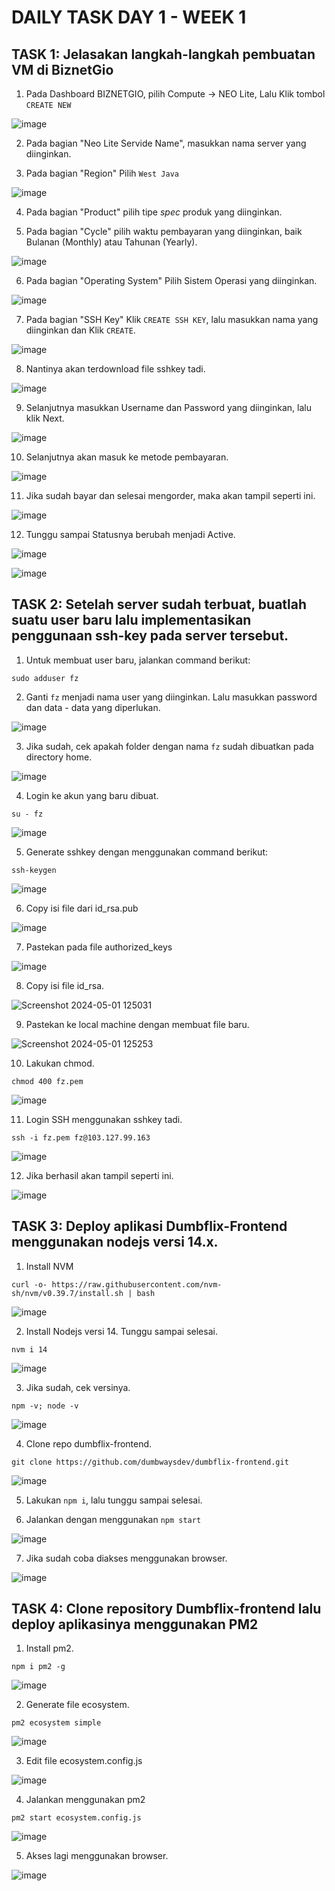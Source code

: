 # DAILY TASK DAY 1 - WEEK 1

## TASK 1: Jelasakan langkah-langkah pembuatan VM di BiznetGio

1. Pada Dashboard BIZNETGIO, pilih Compute -> NEO Lite, Lalu Klik tombol ```CREATE NEW```

  ![image](https://github.com/fadil05me/devops20-dumbways-AhmadFadillah/assets/45775729/6a6d486f-8f72-42c9-98da-0a2460aecbef)

2. Pada bagian "Neo Lite Servide Name", masukkan nama server yang diinginkan.

3. Pada bagian "Region" Pilih ```West Java```

  ![image](https://github.com/fadil05me/devops20-dumbways-AhmadFadillah/assets/45775729/461bf306-1a15-45db-ad1e-de5be1ae12f0)

4. Pada bagian "Product" pilih tipe _spec_ produk yang diinginkan.

5. Pada bagian "Cycle" pilih waktu pembayaran yang diinginkan, baik Bulanan (Monthly) atau Tahunan (Yearly).

  ![image](https://github.com/fadil05me/devops20-dumbways-AhmadFadillah/assets/45775729/85e45b2f-1df6-46de-9d29-6b97b1bf3e74)

6. Pada bagian "Operating System" Pilih Sistem Operasi yang diinginkan.

  ![image](https://github.com/fadil05me/devops20-dumbways-AhmadFadillah/assets/45775729/cedf2d01-029a-4a34-b0a1-90d2217b45e2)

7. Pada bagian "SSH Key" Klik ```CREATE SSH KEY```, lalu masukkan nama yang diinginkan dan Klik ```CREATE```.

  ![image](https://github.com/fadil05me/devops20-dumbways-AhmadFadillah/assets/45775729/3371b27e-37b3-448e-a3b8-e4bccecfac1e)

8. Nantinya akan terdownload file sshkey tadi.

  ![image](https://github.com/fadil05me/devops20-dumbways-AhmadFadillah/assets/45775729/b22183b9-ca9f-4d52-8b11-6df7a008055a)

9. Selanjutnya masukkan Username dan Password yang diinginkan, lalu klik Next.

 ![image](https://github.com/fadil05me/devops20-dumbways-AhmadFadillah/assets/45775729/0ab718bf-ae42-4115-89ca-6d67cc7fd5bd)

10. Selanjutnya akan masuk ke metode pembayaran.

  ![image](https://github.com/fadil05me/devops20-dumbways-AhmadFadillah/assets/45775729/e391f26b-4882-4315-8f5a-4eccadd3a933)

11. Jika sudah bayar dan selesai mengorder, maka akan tampil seperti ini.

  ![image](https://github.com/fadil05me/devops20-dumbways-AhmadFadillah/assets/45775729/f6c3237e-802f-4ee1-bef2-f4a92e111bac)

12. Tunggu sampai Statusnya berubah menjadi Active.

  ![image](https://github.com/fadil05me/devops20-dumbways-AhmadFadillah/assets/45775729/2c955c90-7f0a-41d2-9bbd-e3637045f498)

  ![image](https://github.com/fadil05me/devops20-dumbways-AhmadFadillah/assets/45775729/5c0fa9c4-910d-4bfd-8171-f4558ef6b5ff)



## TASK 2: Setelah server sudah terbuat, buatlah suatu user baru lalu implementasikan penggunaan ssh-key pada server tersebut.

  1. Untuk membuat user baru, jalankan command berikut:
  ```
  sudo adduser fz
  ```
  2. Ganti ```fz``` menjadi nama user yang diinginkan.
  Lalu masukkan password dan data - data yang diperlukan.

  ![image](https://github.com/fadil05me/devops20-dumbways-AhmadFadillah/assets/45775729/391e2df9-18a1-47f8-a4e6-2a2fc577ca5a)

  3. Jika sudah, cek apakah folder dengan nama ```fz``` sudah dibuatkan pada directory home.
  
  ![image](https://github.com/fadil05me/devops20-dumbways-AhmadFadillah/assets/45775729/9767a3b8-55cc-4219-802e-f8189f01f98c)

  4. Login ke akun yang baru dibuat.

  ```
  su - fz
  ```
  ![image](https://github.com/fadil05me/devops20-dumbways-AhmadFadillah/assets/45775729/72a63e8d-8274-4de3-95d4-a13318cd8255)

  5. Generate sshkey dengan menggunakan command berikut:

  ```
  ssh-keygen
  ```

  ![image](https://github.com/fadil05me/devops20-dumbways-AhmadFadillah/assets/45775729/8b398a54-82f7-44ce-ba71-1dc9f1ddea3e)

  6. Copy isi file dari id_rsa.pub

  ![image](https://github.com/fadil05me/devops20-dumbways-AhmadFadillah/assets/45775729/79322c46-abb9-492a-b031-2f3e013a5880)

  7. Pastekan pada file authorized_keys

  ![image](https://github.com/fadil05me/devops20-dumbways-AhmadFadillah/assets/45775729/2cb48c4a-5b60-4d66-9478-cd011cc472cf)

  8. Copy isi file id_rsa.

  ![Screenshot 2024-05-01 125031](https://github.com/fadil05me/devops20-dumbways-AhmadFadillah/assets/45775729/e8b9bbbd-e1d5-4acc-9ba8-bcaab7c10731)

  9. Pastekan ke local machine dengan membuat file baru.

  ![Screenshot 2024-05-01 125253](https://github.com/fadil05me/devops20-dumbways-AhmadFadillah/assets/45775729/029c93fe-f01f-4eb1-b81a-3dad7bd6230c)

  10. Lakukan chmod.

  ```
  chmod 400 fz.pem
  ```
  ![image](https://github.com/fadil05me/devops20-dumbways-AhmadFadillah/assets/45775729/8e477c54-e011-4818-9c34-997ce5d55843)

  11. Login SSH menggunakan sshkey tadi.

  ```
  ssh -i fz.pem fz@103.127.99.163
  ```
  
  ![image](https://github.com/fadil05me/devops20-dumbways-AhmadFadillah/assets/45775729/2ff0c1fb-76b4-490d-aa1e-f649ac5b60c9)

  12. Jika berhasil akan tampil seperti ini.

  ![image](https://github.com/fadil05me/devops20-dumbways-AhmadFadillah/assets/45775729/e9fd5aa5-4188-458e-ad26-25f4e3487daf)


## TASK 3: Deploy aplikasi Dumbflix-Frontend menggunakan nodejs versi 14.x.

  1. Install NVM

  ```
  curl -o- https://raw.githubusercontent.com/nvm-sh/nvm/v0.39.7/install.sh | bash
  ```
  ![image](https://github.com/fadil05me/devops20-dumbways-AhmadFadillah/assets/45775729/0d495fa4-4ff0-4d9f-9939-16ea244320de)

  
  2. Install Nodejs versi 14. Tunggu sampai selesai.

  ```
  nvm i 14
  ```
  ![image](https://github.com/fadil05me/devops20-dumbways-AhmadFadillah/assets/45775729/86b35f58-f885-4185-b97c-6a5c030c2cde)

  3. Jika sudah, cek versinya.

  ```
  npm -v; node -v
  ```
  ![image](https://github.com/fadil05me/devops20-dumbways-AhmadFadillah/assets/45775729/b3ffd450-a953-4f9c-8396-412c5a11344b)


  4. Clone repo dumbflix-frontend.

  ```
  git clone https://github.com/dumbwaysdev/dumbflix-frontend.git
  ```

  ![image](https://github.com/fadil05me/devops20-dumbways-AhmadFadillah/assets/45775729/2c836498-694e-41c7-8184-59e645d7cab9)

  5. Lakukan ```npm i```, lalu tunggu sampai selesai.

  
  6. Jalankan dengan menggunakan ```npm start```

  ![image](https://github.com/fadil05me/devops20-dumbways-AhmadFadillah/assets/45775729/99ca8b3e-7cbc-4acf-885e-99f89eae4e50)

  7. Jika sudah coba diakses menggunakan browser.

  ![image](https://github.com/fadil05me/devops20-dumbways-AhmadFadillah/assets/45775729/522209a0-b58d-479a-b48e-61632fa752e0)

  
## TASK 4: Clone repository Dumbflix-frontend lalu deploy aplikasinya menggunakan PM2

  1. Install pm2.

  ```
  npm i pm2 -g
  ```
  ![image](https://github.com/fadil05me/devops20-dumbways-AhmadFadillah/assets/45775729/2adfb51b-4b87-49ae-8d1c-17c4917da8eb)

  2. Generate file ecosystem.
  ```
  pm2 ecosystem simple
  ```
  ![image](https://github.com/fadil05me/devops20-dumbways-AhmadFadillah/assets/45775729/8920fd0f-b7d0-4ca4-a096-cdc9cb6d111b)

  3. Edit file ecosystem.config.js

  ![image](https://github.com/fadil05me/devops20-dumbways-AhmadFadillah/assets/45775729/9b63f9b7-46bc-4990-86be-829cfaf78c25)

  4. Jalankan menggunakan pm2

  ```
  pm2 start ecosystem.config.js
  ```
  ![image](https://github.com/fadil05me/devops20-dumbways-AhmadFadillah/assets/45775729/f81e141b-19d6-45e6-84ff-32696262759f)

  5. Akses lagi menggunakan browser.

  ![image](https://github.com/fadil05me/devops20-dumbways-AhmadFadillah/assets/45775729/0c214d6f-c32e-47a8-babd-7680b64bad3a)

